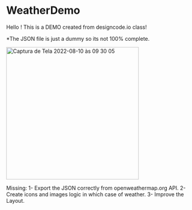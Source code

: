 # WeatherDemo

Hello !
This is a DEMO created from designcode.io class! 

*The JSON file is just a dummy so its not 100% complete.

<img width="353" alt="Captura de Tela 2022-08-10 às 09 30 05" src="https://user-images.githubusercontent.com/53613863/183903311-938626e0-e20e-4ef1-b270-ac5aae1e8a6b.png">


Missing:
1- Export the JSON correctly from openweathermap.org API.
2- Create icons and images logic in which case of weather.
3- Improve the Layout.
